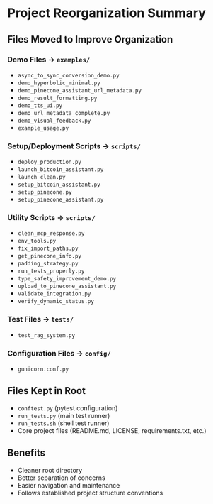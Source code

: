# Project Reorganization Summary

## Files Moved to Improve Organization

### Demo Files → `examples/`
- `async_to_sync_conversion_demo.py`
- `demo_hyperbolic_minimal.py`
- `demo_pinecone_assistant_url_metadata.py`
- `demo_result_formatting.py`
- `demo_tts_ui.py`
- `demo_url_metadata_complete.py`
- `demo_visual_feedback.py`
- `example_usage.py`

### Setup/Deployment Scripts → `scripts/`
- `deploy_production.py`
- `launch_bitcoin_assistant.py`
- `launch_clean.py`
- `setup_bitcoin_assistant.py`
- `setup_pinecone.py`
- `setup_pinecone_assistant.py`

### Utility Scripts → `scripts/`
- `clean_mcp_response.py`
- `env_tools.py`
- `fix_import_paths.py`
- `get_pinecone_info.py`
- `padding_strategy.py`
- `run_tests_properly.py`
- `type_safety_improvement_demo.py`
- `upload_to_pinecone_assistant.py`
- `validate_integration.py`
- `verify_dynamic_status.py`

### Test Files → `tests/`
- `test_rag_system.py`

### Configuration Files → `config/`
- `gunicorn.conf.py`

## Files Kept in Root
- `conftest.py` (pytest configuration)
- `run_tests.py` (main test runner)
- `run_tests.sh` (shell test runner)
- Core project files (README.md, LICENSE, requirements.txt, etc.)

## Benefits
- Cleaner root directory
- Better separation of concerns
- Easier navigation and maintenance
- Follows established project structure conventions